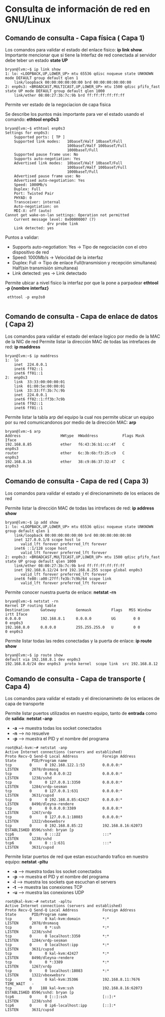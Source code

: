 # Consulta de información de red en GNU/Linux

## Comando de consulta - Capa física ( Capa 1) 

Los comandos para validar el estado del enlace fisico: **ip link show**.
Importante mencionar que si tiene la Interfaz de red conectada al servidor debe teber un estado **state UP**
```
bryan@lvm:~$ ip link show
1: lo: <LOOPBACK,UP,LOWER_UP> mtu 65536 qdisc noqueue state UNKNOWN mode DEFAULT group default qlen 1
    link/loopback 00:00:00:00:00:00 brd 00:00:00:00:00:00
2: enp0s3: <BROADCAST,MULTICAST,UP,LOWER_UP> mtu 1500 qdisc pfifo_fast state UP mode DEFAULT group default qlen 1000
    link/ether 08:00:27:3b:7c:9b brd ff:ff:ff:ff:ff:ff

```

Permite ver estado de la negociacion de capa fisica 

Se describe los puntos más importante para ver el estado usando el comando: **ethtool enp0s3**
```
bryan@lvm:~$ ethtool enp0s3
Settings for enp0s3:
	Supported ports: [ TP ]
	Supported link modes:   10baseT/Half 10baseT/Full 
	                        100baseT/Half 100baseT/Full 
	                        1000baseT/Full 
	Supported pause frame use: No
	Supports auto-negotiation: Yes
	Advertised link modes:  10baseT/Half 10baseT/Full 
	                        100baseT/Half 100baseT/Full 
	                        1000baseT/Full 
	Advertised pause frame use: No
	Advertised auto-negotiation: Yes
	Speed: 1000Mb/s
	Duplex: Full
	Port: Twisted Pair
	PHYAD: 0
	Transceiver: internal
	Auto-negotiation: on
	MDI-X: off (auto)
Cannot get wake-on-lan settings: Operation not permitted
	Current message level: 0x00000007 (7)
			       drv probe link
	Link detected: yes

```
Puntos a validar:

* []() Supports auto-negotiation: Yes  -> Tipo de negociación con el otro dispositivo de red
* []() Speed: 1000Mb/s -> Velocidad de la interfaz
* []() Duplex: Full   -> Tipo de enlace Full(transmision y recepción simultanea) Half(sin transmisión simultanea)
* []() Link detected: yes -> Link detectado

Permite ubicar a nivel fisico la interfaz por que la pone a parpadear
**ethtool -p {nombre interfaz}**

```
 ethtool -p enp3s0
 
```

## Comando de consulta - Capa de enlace de datos ( Capa 2) 

Los comandos para validar el estado del enlace logico por medio de la MAC de la NIC de red
Permite listar la dirección MAC de todas las intrefaces de red: **ip maddress**

```
bryan@lvm:~$ ip maddress 
1:	lo
	inet  224.0.0.1
	inet6 ff02::1
	inet6 ff01::1
2:	enp0s3
	link  33:33:00:00:00:01
	link  01:00:5e:00:00:01
	link  33:33:ff:3b:7c:9b
	inet  224.0.0.1
	inet6 ff02::1:ff3b:7c9b
	inet6 ff02::1
	inet6 ff01::1
```
Permite listar la tabla arp del equipo la cual nos permite ubicar un equipo por su red comunicandonos por medio de la dirección MAC: **arp**

```
bryan@lvm:~$ arp
Address                  HWtype  HWaddress           Flags Mask            Iface
192.168.8.85             ether   f6:43:36:b1:cc:4f   C                     enp0s3
router                   ether   6c:3b:6b:f3:25:c9   C                     enp0s3
192.168.8.16             ether   38:c9:86:37:32:47   C                     enp0s3

```
## Comando de consulta - Capa de red ( Capa 3) 

Los comandos para validar el estado y el direcionamineto de los enlaces de red

Permite listar la dirección MAC de todas las intrefaces de red: **ip address show**

```
bryan@lvm:~$ ip add show
1: lo: <LOOPBACK,UP,LOWER_UP> mtu 65536 qdisc noqueue state UNKNOWN group default qlen 1
    link/loopback 00:00:00:00:00:00 brd 00:00:00:00:00:00
    inet 127.0.0.1/8 scope host lo
       valid_lft forever preferred_lft forever
    inet6 ::1/128 scope host 
       valid_lft forever preferred_lft forever
2: enp0s3: <BROADCAST,MULTICAST,UP,LOWER_UP> mtu 1500 qdisc pfifo_fast state UP group default qlen 1000
    link/ether 08:00:27:3b:7c:9b brd ff:ff:ff:ff:ff:ff
    inet 192.168.8.12/24 brd 192.168.8.255 scope global enp0s3
       valid_lft forever preferred_lft forever
    inet6 fe80::a00:27ff:fe3b:7c9b/64 scope link 
       valid_lft forever preferred_lft forever

```

Permite conocer nuestra puerta de enlace: **netstat -rn**

```
bryan@lvm:~$ netstat -rn
Kernel IP routing table
Destination     Gateway         Genmask         Flags   MSS Window  irtt Iface
0.0.0.0         192.168.8.1     0.0.0.0         UG        0 0          0 enp0s3
192.168.8.0     0.0.0.0         255.255.255.0   U         0 0          0 enp0s3

```

Permite listar todas las redes conectadas y la puerta de enlace: **ip route show**

```
bryan@lvm:~$ ip route show
default via 192.168.8.1 dev enp0s3 
192.168.8.0/24 dev enp0s3  proto kernel  scope link  src 192.168.8.12 

```

## Comando de consulta - Capa de transporte ( Capa 4) 

Los comandos para validar el estado y el direcionamineto de los enlaces de capa de transporte

Permite listar puertos utilizados en nuestro equipo, tanto de **entrada** como de **salida**: **netstat -anp**


* []() **-a** --> muestra todas los socket conectados
* []() **-n** --> no resuelve
* []() **-p** -->  muestra el PID y el nombre del programa

```
root@kal-kvm:~# netstat -anp 
Active Internet connections (servers and established)
Proto Recv-Q Send-Q Local Address           Foreign Address         State       PID/Program name
tcp        0      0 192.168.122.1:53        0.0.0.0:*               LISTEN      2078/dnsmasq    
tcp        0      0 0.0.0.0:22              0.0.0.0:*               LISTEN      1238/sshd       
tcp        0      0 127.0.0.1:3350          0.0.0.0:*               LISTEN      1284/xrdp-sesman
tcp        0      0 127.0.0.1:631           0.0.0.0:*               LISTEN      3631/cupsd      
tcp        0      0 192.168.8.85:42427      0.0.0.0:*               LISTEN      8490/dleyna-rendere
tcp        0      0 0.0.0.0:3389            0.0.0.0:*               LISTEN      1267/xrdp       
tcp        0      0 127.0.0.1:18083         0.0.0.0:*               LISTEN      1322/vboxwebsrv 
tcp        0      0 192.168.8.85:22         192.168.8.16:62073      ESTABLISHED 8596/sshd: bryan [p
tcp6       0      0 :::22                   :::*                    LISTEN      1238/sshd       
tcp6       0      0 ::1:631                 :::*                    LISTEN      3631/cupsd      

```

Permite listar puertos de red que estan escuchando trafico en nuestro equipo: **netstat -pltu**

* []() **-a** -->  muestra todas los socket conectados
* []() **-p** -->  muestra el PID y el nombre del programa
* []() **-l** -->  muestra los sockets que escuchan el servers
* []() **-t** -->  muestra las conexiones TCP
* []() **-u** -->  muestra las conexiones UDP

```
root@kal-kvm:~# netstat -apltu  
Active Internet connections (servers and established)
Proto Recv-Q Send-Q Local Address           Foreign Address         State       PID/Program name
tcp        0      0 kal-kvm:domain          *:*                     LISTEN      2078/dnsmasq    
tcp        0      0 *:ssh                   *:*                     LISTEN      1238/sshd       
tcp        0      0 localhost:3350          *:*                     LISTEN      1284/xrdp-sesman
tcp        0      0 localhost:ipp           *:*                     LISTEN      3631/cupsd      
tcp        0      0 kal-kvm:42427           *:*                     LISTEN      8490/dleyna-rendere
tcp        0      0 *:3389                  *:*                     LISTEN      1267/xrdp       
tcp        0      0 localhost:18083         *:*                     LISTEN      1322/vboxwebsrv 
tcp        0      0 kal-kvm:35306           192.168.8.11:7676       TIME_WAIT   -               
tcp        0    188 kal-kvm:ssh             192.168.8.16:62073      ESTABLISHED 8596/sshd: bryan [p
tcp6       0      0 [::]:ssh                [::]:*                  LISTEN      1238/sshd       
tcp6       0      0 ip6-localhost:ipp       [::]:*                  LISTEN      3631/cupsd 
```


 




